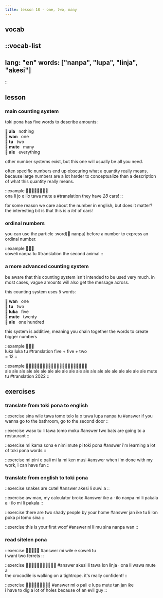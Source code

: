 ```yaml
---
title: lesson 18 - one, two, many
---
```

## vocab
::vocab-list
---
lang: "en"
words: ["nanpa", "lupa", "linja", "akesi"]
---
::

## lesson
### main counting system
toki pona has five words to describe amounts: 

**󱤂 ala**&nbsp;&nbsp;&nbsp;nothing \
**󱥳 wan**&nbsp;&nbsp;&nbsp;one \
**󱥮 tu**&nbsp;&nbsp;&nbsp;two \
**󱤼 mute**&nbsp;&nbsp;&nbsp;many \
**󱤄 ale**&nbsp;&nbsp;&nbsp;everything

other number systems exist, but this one will usually be all you need.

often specific numbers end up obscuring what a quantity really means, because large numbers are a lot harder to conceptualize than a description of what this quantity really means.

::example
󱥆󱤧󱤓󱤉󱤎󱥩󱤼󱤀 \
ona li jo e ilo tawa mute a
#translation
they have *28* cars!
::

for some reason we care about the number in english, but does it matter? the interesting bit is that this is *a lot* of cars!

### ordinal numbers
you can use the particle :word[󱤽 nanpa] before a number to express an ordinal number.

::example
󱥢󱤽󱥮 \
soweli nanpa tu
#translation
the second animal
::

### a more advanced counting system
be aware that this counting system isn't intended to be used very much. in most cases, vague amounts will also get the message across.

this counting system uses 5 words:

**󱥳 wan**&nbsp;&nbsp;&nbsp;one \
**󱥮 tu**&nbsp;&nbsp;&nbsp;two \
**󱤭 luka**&nbsp;&nbsp;&nbsp;five \
**󱤼 mute**&nbsp;&nbsp;&nbsp;twenty \
**󱤄 ale**&nbsp;&nbsp;&nbsp;one hundred

this system is additive, meaning you chain together the words to create bigger numbers

::example
󱤭󱤭󱥮 \
luka luka tu
#translation
five + five + two \
= 12
::

::example
󱤄󱤄󱤄󱤄󱤄󱤄󱤄󱤄󱤄󱤄󱤄󱤄󱤄󱤄󱤄󱤄󱤄󱤄󱤄󱤄󱤼󱥮 \
ale ale ale ale ale ale ale ale ale ale ale ale ale ale ale ale ale ale ale ale mute tu
#translation
2022
::

## exercises
### translate from toki pona to english
::exercise
sina wile tawa tomo telo la o tawa lupa nanpa tu
#answer
if you wanna go to the bathroom, go to the second door
::

::exercise
waso tu li tawa tomo moku
#answer
two bats are going to a restaurant
::

::exercise
mi kama sona e nimi mute pi toki pona
#answer
i'm learning a lot of toki pona words
::

::exercise
mi pini e pali mi la mi ken musi
#answer
when i'm done with my work, i can have fun
::

### translate from english to toki pona
::exercise
snakes are cute!
#answer
akesi li suwi a
::

::exercise
aw man, my calculator broke
#answer
ike a · ilo nanpa mi li pakala \
a · ilo mi li pakala
::

::exercise
there are two shady people by your home
#answer
jan ike tu li lon poka pi tomo sina
::

::exercise
this is your first woof
#answer
ni li mu sina nanpa wan
::

### read sitelen pona

::exercise
󱤴󱥷󱤉󱥢󱥮
#answer
mi wile e soweli tu \
i want two ferrets
::

::exercise
󱤁󱤧󱥩󱤬󱤩󱦜󱥆󱤧󱥵󱤼󱤀
#answer
akesi li tawa lon linja · ona li wawa mute a \
the crocodile is walking on a tightrope. it's really confident!
::

::exercise
󱤴󱥄󱥉󱤉󱤯󱤼󱥧󱤑󱤍
#answer
mi o pali e lupa mute tan jan ike \
i have to dig a lot of holes because of an evil guy
::